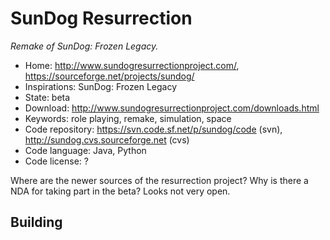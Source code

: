 # SunDog Resurrection

_Remake of SunDog: Frozen Legacy._

- Home: http://www.sundogresurrectionproject.com/, https://sourceforge.net/projects/sundog/
- Inspirations: SunDog: Frozen Legacy
- State: beta
- Download: http://www.sundogresurrectionproject.com/downloads.html
- Keywords: role playing, remake, simulation, space
- Code repository: https://svn.code.sf.net/p/sundog/code (svn), http://sundog.cvs.sourceforge.net (cvs)
- Code language: Java, Python
- Code license: ?

Where are the newer sources of the resurrection project? Why is there a NDA for taking part in the beta? Looks not very open.

## Building

